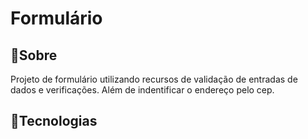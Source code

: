 <h1>Formulário</h1>

<h2>📝Sobre</h2>
<p>Projeto de formulário utilizando recursos de validação de entradas de dados e verificações. Além de indentificar o endereço pelo cep.</p>

<h2>🚀Tecnologias</h2>
<div>
  <img scr ="https://upload.wikimedia.org/wikipedia/commons/thumb/6/61/HTML5_logo_and_wordmark.svg/1024px-HTML5_logo_and_wordmark.svg.png">

</div>
